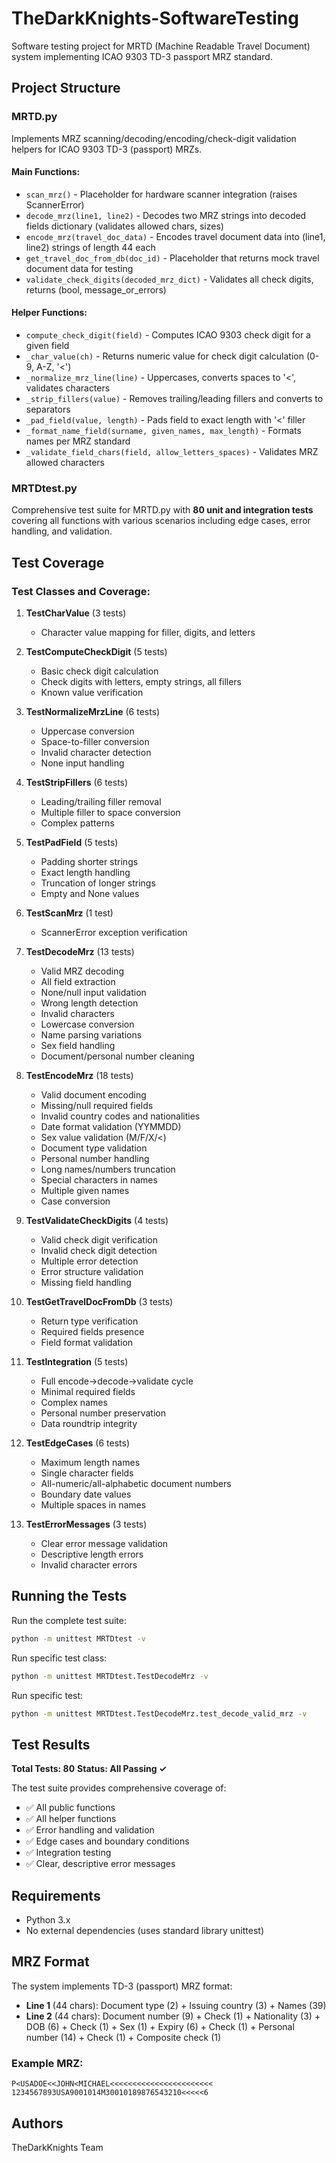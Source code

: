# TheDarkKnights-SoftwareTesting

Software testing project for MRTD (Machine Readable Travel Document) system implementing ICAO 9303 TD-3 passport MRZ standard.

## Project Structure

### MRTD.py

Implements MRZ scanning/decoding/encoding/check-digit validation helpers for ICAO 9303 TD-3 (passport) MRZs.

#### Main Functions:
- `scan_mrz()` - Placeholder for hardware scanner integration (raises ScannerError)
- `decode_mrz(line1, line2)` - Decodes two MRZ strings into decoded fields dictionary (validates allowed chars, sizes)
- `encode_mrz(travel_doc_data)` - Encodes travel document data into (line1, line2) strings of length 44 each
- `get_travel_doc_from_db(doc_id)` - Placeholder that returns mock travel document data for testing
- `validate_check_digits(decoded_mrz_dict)` - Validates all check digits, returns (bool, message_or_errors)

#### Helper Functions:
- `compute_check_digit(field)` - Computes ICAO 9303 check digit for a given field
- `_char_value(ch)` - Returns numeric value for check digit calculation (0-9, A-Z, '<')
- `_normalize_mrz_line(line)` - Uppercases, converts spaces to '<', validates characters
- `_strip_fillers(value)` - Removes trailing/leading fillers and converts to separators
- `_pad_field(value, length)` - Pads field to exact length with '<' filler
- `_format_name_field(surname, given_names, max_length)` - Formats names per MRZ standard
- `_validate_field_chars(field, allow_letters_spaces)` - Validates MRZ allowed characters

### MRTDtest.py

Comprehensive test suite for MRTD.py with **80 unit and integration tests** covering all functions with various scenarios including edge cases, error handling, and validation.

## Test Coverage

### Test Classes and Coverage:

1. **TestCharValue** (3 tests)
   - Character value mapping for filler, digits, and letters

2. **TestComputeCheckDigit** (5 tests)
   - Basic check digit calculation
   - Check digits with letters, empty strings, all fillers
   - Known value verification

3. **TestNormalizeMrzLine** (6 tests)
   - Uppercase conversion
   - Space-to-filler conversion
   - Invalid character detection
   - None input handling

4. **TestStripFillers** (6 tests)
   - Leading/trailing filler removal
   - Multiple filler to space conversion
   - Complex patterns

5. **TestPadField** (5 tests)
   - Padding shorter strings
   - Exact length handling
   - Truncation of longer strings
   - Empty and None values

6. **TestScanMrz** (1 test)
   - ScannerError exception verification

7. **TestDecodeMrz** (13 tests)
   - Valid MRZ decoding
   - All field extraction
   - None/null input validation
   - Wrong length detection
   - Invalid characters
   - Lowercase conversion
   - Name parsing variations
   - Sex field handling
   - Document/personal number cleaning

8. **TestEncodeMrz** (18 tests)
   - Valid document encoding
   - Missing/null required fields
   - Invalid country codes and nationalities
   - Date format validation (YYMMDD)
   - Sex value validation (M/F/X/<)
   - Document type validation
   - Personal number handling
   - Long names/numbers truncation
   - Special characters in names
   - Multiple given names
   - Case conversion

9. **TestValidateCheckDigits** (4 tests)
   - Valid check digit verification
   - Invalid check digit detection
   - Multiple error detection
   - Error structure validation
   - Missing field handling

10. **TestGetTravelDocFromDb** (3 tests)
    - Return type verification
    - Required fields presence
    - Field format validation

11. **TestIntegration** (5 tests)
    - Full encode→decode→validate cycle
    - Minimal required fields
    - Complex names
    - Personal number preservation
    - Data roundtrip integrity

12. **TestEdgeCases** (6 tests)
    - Maximum length names
    - Single character fields
    - All-numeric/all-alphabetic document numbers
    - Boundary date values
    - Multiple spaces in names

13. **TestErrorMessages** (3 tests)
    - Clear error message validation
    - Descriptive length errors
    - Invalid character errors

## Running the Tests

Run the complete test suite:
```bash
python -m unittest MRTDtest -v
```

Run specific test class:
```bash
python -m unittest MRTDtest.TestDecodeMrz -v
```

Run specific test:
```bash
python -m unittest MRTDtest.TestDecodeMrz.test_decode_valid_mrz -v
```

## Test Results

**Total Tests: 80**
**Status: All Passing ✓**

The test suite provides comprehensive coverage of:
- ✅ All public functions
- ✅ All helper functions
- ✅ Error handling and validation
- ✅ Edge cases and boundary conditions
- ✅ Integration testing
- ✅ Clear, descriptive error messages

## Requirements

- Python 3.x
- No external dependencies (uses standard library unittest)

## MRZ Format

The system implements TD-3 (passport) MRZ format:
- **Line 1** (44 chars): Document type (2) + Issuing country (3) + Names (39)
- **Line 2** (44 chars): Document number (9) + Check (1) + Nationality (3) + DOB (6) + Check (1) + Sex (1) + Expiry (6) + Check (1) + Personal number (14) + Check (1) + Composite check (1)

### Example MRZ:
```
P<USADOE<<JOHN<MICHAEL<<<<<<<<<<<<<<<<<<<<<<<
1234567893USA9001014M30010189876543210<<<<<6
```

## Authors

TheDarkKnights Team
